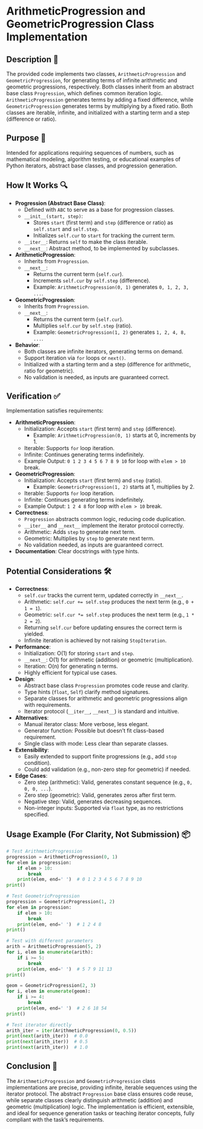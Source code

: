 # ArithmeticProgression and GeometricProgression Class Implementation

## Description 📝

The provided code implements two classes, `ArithmeticProgression` and `GeometricProgression`, for generating terms of infinite arithmetic and geometric progressions, respectively.
Both classes inherit from an abstract base class `Progression`, which defines common iteration logic. `ArithmeticProgression` generates terms by adding a fixed difference, while `GeometricProgression` generates terms by multiplying by a fixed ratio.
Both classes are iterable, infinite, and initialized with a starting term and a step (difference or ratio).

## Purpose 🎯

Intended for applications requiring sequences of numbers, such as mathematical modeling, algorithm testing, or educational examples of Python iterators, abstract base classes, and progression generation.

## How It Works 🔍

-   **Progression (Abstract Base Class)**:
    -   Defined with `ABC` to serve as a base for progression classes.
    -   `__init__(start, step)`:
        -   Stores `start` (first term) and `step` (difference or ratio) as `self.start` and `self.step`.
        -   Initializes `self.cur` to `start` for tracking the current term.
    -   `__iter__`: Returns `self` to make the class iterable.
    -   `__next__`: Abstract method, to be implemented by subclasses.
-   **ArithmeticProgression**:
    -   Inherits from `Progression`.
    -   `__next__`:
        -   Returns the current term (`self.cur`).
        -   Increments `self.cur` by `self.step` (difference).
        -   Example: `ArithmeticProgression(0, 1)` generates `0, 1, 2, 3, ...`.
-   **GeometricProgression**:
    -   Inherits from `Progression`.
    -   `__next__`:
        -   Returns the current term (`self.cur`).
        -   Multiplies `self.cur` by `self.step` (ratio).
        -   Example: `GeometricProgression(1, 2)` generates `1, 2, 4, 8, ...`.
-   **Behavior**:
    -   Both classes are infinite iterators, generating terms on demand.
    -   Support iteration via `for` loops or `next()`.
    -   Initialized with a starting term and a step (difference for arithmetic, ratio for geometric).
    -   No validation is needed, as inputs are guaranteed correct.

## Verification ✅

Implementation satisfies requirements:

-   **ArithmeticProgression**:
    -   Initialization: Accepts `start` (first term) and `step` (difference).
        -   Example: `ArithmeticProgression(0, 1)` starts at 0, increments by 1.
    -   Iterable: Supports `for` loop iteration.
    -   Infinite: Continues generating terms indefinitely.
    -   Example Output: `0 1 2 3 4 5 6 7 8 9 10` for loop with `elem > 10` break.
-   **GeometricProgression**:
    -   Initialization: Accepts `start` (first term) and `step` (ratio).
        -   Example: `GeometricProgression(1, 2)` starts at 1, multiplies by 2.
    -   Iterable: Supports `for` loop iteration.
    -   Infinite: Continues generating terms indefinitely.
    -   Example Output: `1 2 4 8` for loop with `elem > 10` break.
-   **Correctness**:
    -   `Progression` abstracts common logic, reducing code duplication.
    -   `__iter__` and `__next__` implement the iterator protocol correctly.
    -   Arithmetic: Adds `step` to generate next term.
    -   Geometric: Multiplies by `step` to generate next term.
    -   No validation needed, as inputs are guaranteed correct.
-   **Documentation**: Clear docstrings with type hints.

## Potential Considerations 🛠️

-   **Correctness**:
    -   `self.cur` tracks the current term, updated correctly in `__next__`.
    -   Arithmetic: `self.cur += self.step` produces the next term (e.g., `0 + 1 = 1`).
    -   Geometric: `self.cur *= self.step` produces the next term (e.g., `1 * 2 = 2`).
    -   Returning `self.cur` before updating ensures the correct term is yielded.
    -   Infinite iteration is achieved by not raising `StopIteration`.
-   **Performance**:
    -   Initialization: O(1) for storing `start` and `step`.
    -   `__next__`: O(1) for arithmetic (addition) or geometric (multiplication).
    -   Iteration: O(n) for generating n terms.
    -   Highly efficient for typical use cases.
-   **Design**:
    -   Abstract base class `Progression` promotes code reuse and clarity.
    -   Type hints (`float`, `Self`) clarify method signatures.
    -   Separate classes for arithmetic and geometric progressions align with requirements.
    -   Iterator protocol (`__iter__`, `__next__`) is standard and intuitive.
-   **Alternatives**:
    -   Manual iterator class: More verbose, less elegant.
    -   Generator function: Possible but doesn’t fit class-based requirement.
    -   Single class with mode: Less clear than separate classes.
-   **Extensibility**:
    -   Easily extended to support finite progressions (e.g., add `stop` condition).
    -   Could add validation (e.g., non-zero step for geometric) if needed.
-   **Edge Cases**:
    -   Zero step (arithmetic): Valid, generates constant sequence (e.g., `0, 0, 0, ...`).
    -   Zero step (geometric): Valid, generates zeros after first term.
    -   Negative step: Valid, generates decreasing sequences.
    -   Non-integer inputs: Supported via `float` type, as no restrictions specified.

## Usage Example (For Clarity, Not Submission) 📦

```python
# Test ArithmeticProgression
progression = ArithmeticProgression(0, 1)
for elem in progression:
    if elem > 10:
        break
    print(elem, end=' ')  # 0 1 2 3 4 5 6 7 8 9 10
print()

# Test GeometricProgression
progression = GeometricProgression(1, 2)
for elem in progression:
    if elem > 10:
        break
    print(elem, end=' ')  # 1 2 4 8
print()

# Test with different parameters
arith = ArithmeticProgression(5, 2)
for i, elem in enumerate(arith):
    if i >= 5:
        break
    print(elem, end=' ')  # 5 7 9 11 13
print()

geom = GeometricProgression(2, 3)
for i, elem in enumerate(geom):
    if i >= 4:
        break
    print(elem, end=' ')  # 2 6 18 54
print()

# Test iterator directly
arith_iter = iter(ArithmeticProgression(0, 0.5))
print(next(arith_iter))  # 0.0
print(next(arith_iter))  # 0.5
print(next(arith_iter))  # 1.0
```

## Conclusion 🚀

The `ArithmeticProgression` and `GeometricProgression` class implementations are precise, providing infinite, iterable sequences using the iterator protocol.
The abstract `Progression` base class ensures code reuse, while separate classes clearly distinguish arithmetic (addition) and geometric (multiplication) logic.
The implementation is efficient, extensible, and ideal for sequence generation tasks or teaching iterator concepts, fully compliant with the task’s requirements.

